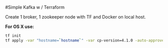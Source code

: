 #Simple Kafka w / Terraform

Create 1 broker, 1 zookeeper node with TF and Docker on local host.

**For OS X use:**

```bash
tf init
tf apply -var "hostname=`hostname`" -var cp-version=4.1.0 -auto-approve
```

